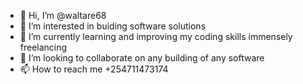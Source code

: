 - 👋 Hi, I’m @waltare68
- 👀 I’m interested in buiding software solutions
- 🌱 I’m currently learning and improving my coding skills immensely freelancing
- 💞️ I’m looking to collaborate on any building of any software 
- 📫 How to reach me +254711473174

<!---
waltare68/waltare68 is a ✨ special ✨ repository because its `README.md` (this file) appears on your GitHub profile.
You can click the Preview link to take a look at your changes.
--->
